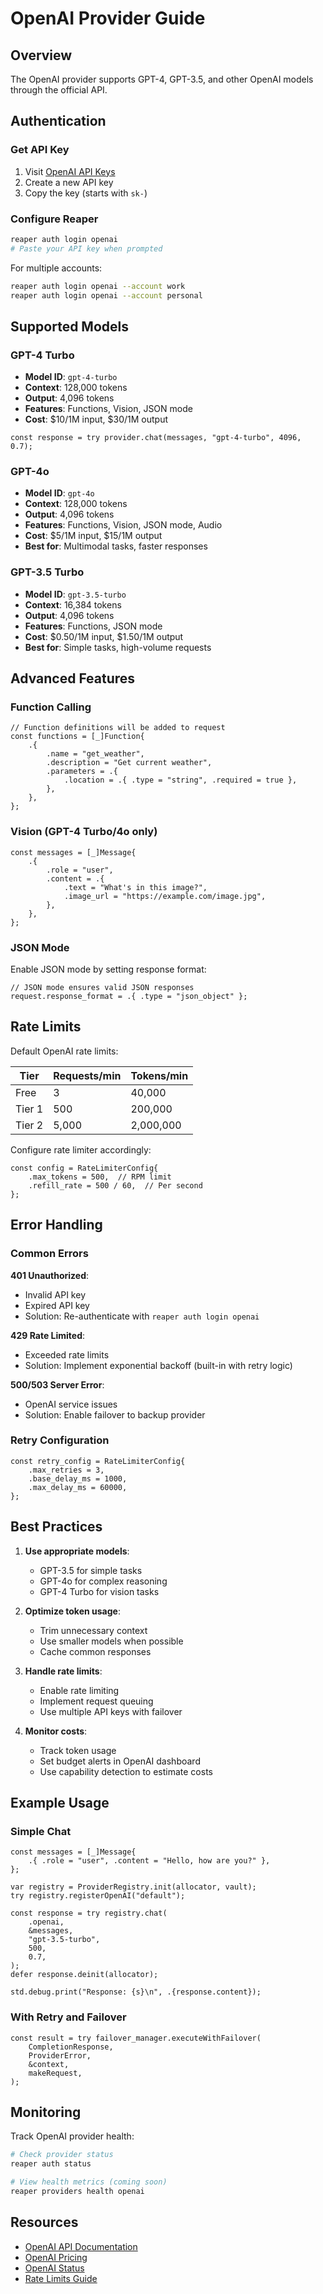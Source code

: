 # OpenAI Provider Guide

## Overview

The OpenAI provider supports GPT-4, GPT-3.5, and other OpenAI models through the official API.

## Authentication

### Get API Key

1. Visit [OpenAI API Keys](https://platform.openai.com/api-keys)
2. Create a new API key
3. Copy the key (starts with `sk-`)

### Configure Reaper

```bash
reaper auth login openai
# Paste your API key when prompted
```

For multiple accounts:
```bash
reaper auth login openai --account work
reaper auth login openai --account personal
```

## Supported Models

### GPT-4 Turbo

- **Model ID**: `gpt-4-turbo`
- **Context**: 128,000 tokens
- **Output**: 4,096 tokens
- **Features**: Functions, Vision, JSON mode
- **Cost**: $10/1M input, $30/1M output

```zig
const response = try provider.chat(messages, "gpt-4-turbo", 4096, 0.7);
```

### GPT-4o

- **Model ID**: `gpt-4o`
- **Context**: 128,000 tokens
- **Output**: 4,096 tokens
- **Features**: Functions, Vision, JSON mode, Audio
- **Cost**: $5/1M input, $15/1M output
- **Best for**: Multimodal tasks, faster responses

### GPT-3.5 Turbo

- **Model ID**: `gpt-3.5-turbo`
- **Context**: 16,384 tokens
- **Output**: 4,096 tokens
- **Features**: Functions, JSON mode
- **Cost**: $0.50/1M input, $1.50/1M output
- **Best for**: Simple tasks, high-volume requests

## Advanced Features

### Function Calling

```zig
// Function definitions will be added to request
const functions = [_]Function{
    .{
        .name = "get_weather",
        .description = "Get current weather",
        .parameters = .{
            .location = .{ .type = "string", .required = true },
        },
    },
};
```

### Vision (GPT-4 Turbo/4o only)

```zig
const messages = [_]Message{
    .{
        .role = "user",
        .content = .{
            .text = "What's in this image?",
            .image_url = "https://example.com/image.jpg",
        },
    },
};
```

### JSON Mode

Enable JSON mode by setting response format:
```zig
// JSON mode ensures valid JSON responses
request.response_format = .{ .type = "json_object" };
```

## Rate Limits

Default OpenAI rate limits:

| Tier | Requests/min | Tokens/min |
|------|--------------|------------|
| Free | 3 | 40,000 |
| Tier 1 | 500 | 200,000 |
| Tier 2 | 5,000 | 2,000,000 |

Configure rate limiter accordingly:

```zig
const config = RateLimiterConfig{
    .max_tokens = 500,  // RPM limit
    .refill_rate = 500 / 60,  // Per second
};
```

## Error Handling

### Common Errors

**401 Unauthorized**:
- Invalid API key
- Expired API key
- Solution: Re-authenticate with `reaper auth login openai`

**429 Rate Limited**:
- Exceeded rate limits
- Solution: Implement exponential backoff (built-in with retry logic)

**500/503 Server Error**:
- OpenAI service issues
- Solution: Enable failover to backup provider

### Retry Configuration

```zig
const retry_config = RateLimiterConfig{
    .max_retries = 3,
    .base_delay_ms = 1000,
    .max_delay_ms = 60000,
};
```

## Best Practices

1. **Use appropriate models**:
   - GPT-3.5 for simple tasks
   - GPT-4o for complex reasoning
   - GPT-4 Turbo for vision tasks

2. **Optimize token usage**:
   - Trim unnecessary context
   - Use smaller models when possible
   - Cache common responses

3. **Handle rate limits**:
   - Enable rate limiting
   - Implement request queuing
   - Use multiple API keys with failover

4. **Monitor costs**:
   - Track token usage
   - Set budget alerts in OpenAI dashboard
   - Use capability detection to estimate costs

## Example Usage

### Simple Chat

```zig
const messages = [_]Message{
    .{ .role = "user", .content = "Hello, how are you?" },
};

var registry = ProviderRegistry.init(allocator, vault);
try registry.registerOpenAI("default");

const response = try registry.chat(
    .openai,
    &messages,
    "gpt-3.5-turbo",
    500,
    0.7,
);
defer response.deinit(allocator);

std.debug.print("Response: {s}\n", .{response.content});
```

### With Retry and Failover

```zig
const result = try failover_manager.executeWithFailover(
    CompletionResponse,
    ProviderError,
    &context,
    makeRequest,
);
```

## Monitoring

Track OpenAI provider health:

```bash
# Check provider status
reaper auth status

# View health metrics (coming soon)
reaper providers health openai
```

## Resources

- [OpenAI API Documentation](https://platform.openai.com/docs)
- [OpenAI Pricing](https://openai.com/pricing)
- [OpenAI Status](https://status.openai.com)
- [Rate Limits Guide](https://platform.openai.com/docs/guides/rate-limits)
